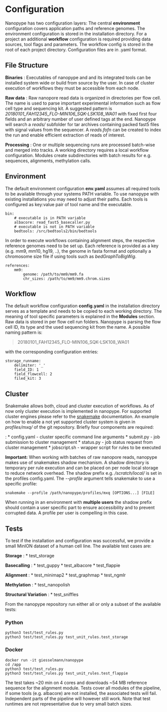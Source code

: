 # Configuration

Nanopype has two configuration layers: The central **environment** configuration covers application paths and reference genomes. The environment configuration is stored in the installation directory. For a project an additional **workflow** configuration is required providing data sources, tool flags and parameters. The workflow config is stored in the root of each project directory. Configuration files are in .yaml format.

## File Structure

**Binaries**
:   Executables of nanopype and and its integrated tools can be installed system wide or build from source by the user. In case of cluster execution of workflows they must be accessible from each node.

**Raw data**
:   Raw nanopore read data is organized in directories per flow cell. The name is used to parse important experimental information such as flow cell type and sequencing kit.
    A suggested pattern is *20180101_FAH12345_FLO-MIN106_SQK-LSK108_WA01* with fixed first four fields and an arbitrary number of user defined tags at the end.
    Nanopype will search a *reads/* subfolder for tar archives containing packed fast5 files with signal values from the sequencer. A *reads.fofn* can be created to index the run and enable efficient extraction of reads of interest.

**Processing**
:   One or multiple sequencing runs are processed batch-wise and merged into tracks. A working directory requires a local workflow configuration. Modules create subdirectories with batch results for e.g. sequences, alignments, methylation calls.


## Environment

The default environment configuration **env.yaml** assumes all required tools to be available through your systems PATH variable. To use nanopype with existing installations you may need to adjust their paths. Each tools is configured as key:value pair of tool name and the executable.

```
bin:
    # executable is in PATH variable
    albacore: read_fast5_basecaller.py
    # executable is not in PATH variable
    bedtools: /src/bedtools2/bin/bedtools
```

In order to execute workflows containing alignment steps, the respective reference genomes need to be set up. Each reference is provided as a key (e.g. mm9, mm10, hg19, ..), the genome in fasta format and optionally a chromosome size file if using tools such as *bedGraphToBigWig*.
```
references:
    mm9:
        genome: /path/to/mm9/mm9.fa
        chr_sizes: /path/to/mm9/mm9.chrom.sizes

```

## Workflow

The default workflow configuration **config.yaml** in the installation directory serves as a template and needs to be copied to each working directory. The meaning of tool specific parameters is explained in the **Modules** section.
Raw data is stored in per flow cell run folders. Nanopype is parsing the flow cell ID, its type and the used sequencing kit from the name. A possible naming pattern is:

> 20180101_FAH12345_FLO-MIN106_SQK-LSK108_WA01

with the corresponding configuration entries:

```
storage_runname:
    delimiter: '_'
    field_ID: 1
    field_flowcell: 2
    filed_kit: 3
```

## Cluster

Snakemake allows both, cloud and cluster execution of workflows. As of now only cluster execution is implemented in nanopype. For supported cluster engines please refer to the [snakemake](https://snakemake.readthedocs.io/en/stable/executable.html#cluster-execution) documentation. An example on how to enable a not yet supported cluster system is given in *profiles/mxq/* of the git repository. Briefly four components are required:

:   * config.yaml - cluster specific command line arguments
    * submit.py - job submission to cluster management
    * status.py - job status request from cluster management
    * jobscript.sh - wrapper script for rules to be executed

**Important:** When working with batches of raw nanopore reads, nanopype makes use of snakemakes shadow mechanism. A shadow directory is temporary per rule execution and can be placed on per node local storage to reduce network overhead. The shadow prefix e.g. */scratch/local/* is set in the profiles config.yaml. The *--profile* argument tells snakemake to use a specific profile:

    snakemake --profile /path/nanopype/profiles/mxq [OPTIONS...] [FILE]

When running in an environment with **multiple users** the shadow prefix should contain a user specific part to ensure accessibility and to prevent corrupted data. A profile per user is compelling in this case.

## Tests

To test if the installation and configuration was successful, we provide a small MinION dataset of a human cell line. The available test cases are:

**Storage**
:   * test_storage

**Basecalling**
:   * test_guppy
    * test_albacore
    * test_flappie

**Alignment**
:   * test_minimap2
    * test_graphmap
    * test_ngmlr

**Methylation**
:   * test_nanopolish

**Structural Variation**
:   * test_sniffles

From the nanopype repository run either all or only a subset of the available tests:
### Python

    python3 test/test_rules.py
    python3 test/test_rules.py test_unit_rules.test_storage

### Docker

    docker run -it giesselmann/nanopype
    cd /app
    python3 test/test_rules.py
    python3 test/test_rules.py test_unit_rules.test_flappie


The test takes ~20 min on 4 cores and downloads ~54 MB reference sequence for the alignment module.
Tests cover all modules of the pipeline, if some tools (e.g. albacore) are not installed, the associated tests will fail. Independent parts of the pipeline will however still work.
Note that test runtimes are not representative due to very small batch sizes.
